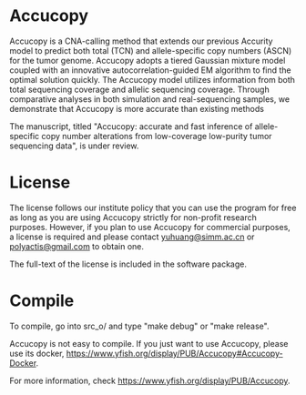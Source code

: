 # Accucopy

Accucopy is a CNA-calling method that extends our previous Accurity model to predict both total (TCN) and allele-specific copy numbers (ASCN) for the tumor genome. Accucopy adopts a tiered Gaussian mixture model coupled with an innovative autocorrelation-guided EM algorithm to find the optimal solution quickly. The Accucopy model utilizes information from both total sequencing coverage and allelic sequencing coverage. Through comparative analyses in both simulation and real-sequencing samples, we demonstrate that Accucopy is more accurate than existing methods

The manuscript, titled "Accucopy: accurate and fast inference of allele-specific copy number alterations from low-coverage low-purity tumor sequencing data", is under review.


# License

The license follows our institute policy that you can use the program for free as long as you are using Accucopy strictly for non-profit research purposes. However, if you plan to use Accucopy for commercial purposes, a license is required and please contact yuhuang@simm.ac.cn or polyactis@gmail.com to obtain one.

The full-text of the license is included in the software package.

# Compile

To compile, go into src_o/ and type "make debug" or "make release".

Accucopy is not easy to compile. If you just want to use Accucopy, please use its docker, https://www.yfish.org/display/PUB/Accucopy#Accucopy-Docker.

For more information, check https://www.yfish.org/display/PUB/Accucopy.

